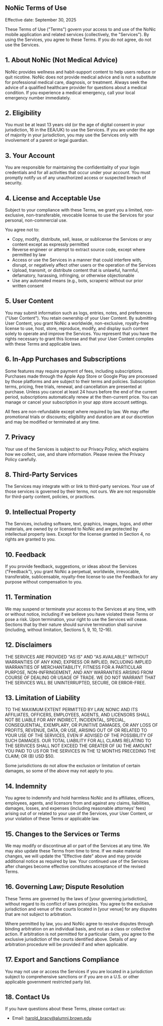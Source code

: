 ## NoNic Terms of Use

Effective date: September 30, 2025

These Terms of Use ("Terms") govern your access to and use of the NoNic mobile application and related services (collectively, the "Services"). By using the Services, you agree to these Terms. If you do not agree, do not use the Services.

## 1. About NoNic (Not Medical Advice)
NoNic provides wellness and habit-support content to help users reduce or quit nicotine. NoNic does not provide medical advice and is not a substitute for professional medical care, diagnosis, or treatment. Always seek the advice of a qualified healthcare provider for questions about a medical condition. If you experience a medical emergency, call your local emergency number immediately.

## 2. Eligibility
You must be at least 13 years old (or the age of digital consent in your jurisdiction, 16 in the EEA/UK) to use the Services. If you are under the age of majority in your jurisdiction, you may use the Services only with involvement of a parent or legal guardian.

## 3. Your Account
You are responsible for maintaining the confidentiality of your login credentials and for all activities that occur under your account. You must promptly notify us of any unauthorized access or suspected breach of security.

## 4. License and Acceptable Use
Subject to your compliance with these Terms, we grant you a limited, non-exclusive, non-transferable, revocable license to use the Services for your personal, non-commercial use.

You agree not to:
- Copy, modify, distribute, sell, lease, or sublicense the Services or any content except as expressly permitted
- Reverse engineer or attempt to extract source code, except where permitted by law
- Access or use the Services in a manner that could interfere with, disrupt, or negatively affect other users or the operation of the Services
- Upload, transmit, or distribute content that is unlawful, harmful, defamatory, harassing, infringing, or otherwise objectionable
- Use any automated means (e.g., bots, scrapers) without our prior written consent

## 5. User Content
You may submit information such as logs, entries, notes, and preferences ("User Content"). You retain ownership of your User Content. By submitting User Content, you grant NoNic a worldwide, non-exclusive, royalty-free license to use, host, store, reproduce, modify, and display such content solely to operate and improve the Services. You represent that you have the rights necessary to grant this license and that your User Content complies with these Terms and applicable laws.

## 6. In-App Purchases and Subscriptions
Some features may require payment of fees, including subscriptions. Purchases made through the Apple App Store or Google Play are processed by those platforms and are subject to their terms and policies. Subscription terms, pricing, free trials, renewal, and cancellation are presented at purchase. Unless you cancel at least 24 hours before the end of the current period, subscriptions automatically renew at the then-current price. You can manage or cancel your subscription in your app store account settings.

All fees are non-refundable except where required by law. We may offer promotional trials or discounts; eligibility and duration are at our discretion and may be modified or terminated at any time.

## 7. Privacy
Your use of the Services is subject to our Privacy Policy, which explains how we collect, use, and share information. Please review the Privacy Policy carefully.

## 8. Third-Party Services
The Services may integrate with or link to third-party services. Your use of those services is governed by their terms, not ours. We are not responsible for third-party content, policies, or practices.

## 9. Intellectual Property
The Services, including software, text, graphics, images, logos, and other materials, are owned by or licensed to NoNic and are protected by intellectual property laws. Except for the license granted in Section 4, no rights are granted to you.

## 10. Feedback
If you provide feedback, suggestions, or ideas about the Services ("Feedback"), you grant NoNic a perpetual, worldwide, irrevocable, transferable, sublicensable, royalty-free license to use the Feedback for any purpose without compensation to you.

## 11. Termination
We may suspend or terminate your access to the Services at any time, with or without notice, including if we believe you have violated these Terms or pose a risk. Upon termination, your right to use the Services will cease. Sections that by their nature should survive termination shall survive (including, without limitation, Sections 5, 9, 10, 12–16).

## 12. Disclaimers
THE SERVICES ARE PROVIDED "AS IS" AND "AS AVAILABLE" WITHOUT WARRANTIES OF ANY KIND, EXPRESS OR IMPLIED, INCLUDING IMPLIED WARRANTIES OF MERCHANTABILITY, FITNESS FOR A PARTICULAR PURPOSE, NON-INFRINGEMENT, AND ANY WARRANTIES ARISING FROM COURSE OF DEALING OR USAGE OF TRADE. WE DO NOT WARRANT THAT THE SERVICES WILL BE UNINTERRUPTED, SECURE, OR ERROR-FREE.

## 13. Limitation of Liability
TO THE MAXIMUM EXTENT PERMITTED BY LAW, NONIC AND ITS AFFILIATES, OFFICERS, EMPLOYEES, AGENTS, AND LICENSORS SHALL NOT BE LIABLE FOR ANY INDIRECT, INCIDENTAL, SPECIAL, CONSEQUENTIAL, EXEMPLARY, OR PUNITIVE DAMAGES, OR ANY LOSS OF PROFITS, REVENUE, DATA, OR USE, ARISING OUT OF OR RELATED TO YOUR USE OF THE SERVICES, EVEN IF ADVISED OF THE POSSIBILITY OF SUCH DAMAGES. OUR TOTAL LIABILITY FOR ALL CLAIMS RELATING TO THE SERVICES SHALL NOT EXCEED THE GREATER OF (A) THE AMOUNT YOU PAID TO US FOR THE SERVICES IN THE 12 MONTHS PRECEDING THE CLAIM; OR (B) USD $50.

Some jurisdictions do not allow the exclusion or limitation of certain damages, so some of the above may not apply to you.

## 14. Indemnity
You agree to indemnify and hold harmless NoNic and its affiliates, officers, employees, agents, and licensors from and against any claims, liabilities, damages, losses, and expenses (including reasonable attorneys’ fees) arising out of or related to your use of the Services, your User Content, or your violation of these Terms or applicable law.

## 15. Changes to the Services or Terms
We may modify or discontinue all or part of the Services at any time. We may also update these Terms from time to time. If we make material changes, we will update the "Effective date" above and may provide additional notice as required by law. Your continued use of the Services after changes become effective constitutes acceptance of the revised Terms.

## 16. Governing Law; Dispute Resolution
These Terms are governed by the laws of [your governing jurisdiction], without regard to its conflict of laws principles. You agree to the exclusive jurisdiction and venue of the courts located in [your venue] for any disputes that are not subject to arbitration.

Where permitted by law, you and NoNic agree to resolve disputes through binding arbitration on an individual basis, and not as a class or collective action. If arbitration is not permitted for a particular claim, you agree to the exclusive jurisdiction of the courts identified above. Details of any arbitration procedure will be provided if and when applicable.

## 17. Export and Sanctions Compliance
You may not use or access the Services if you are located in a jurisdiction subject to comprehensive sanctions or if you are on a U.S. or other applicable government restricted party list.

## 18. Contact Us
If you have questions about these Terms, please contact us:
- Email: harold_bracy@alumni.brown.edu


